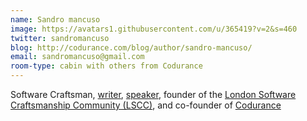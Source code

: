 ```yaml
---
name: Sandro mancuso
image: https://avatars1.githubusercontent.com/u/365419?v=2&s=460
twitter: sandromancuso
blog: http://codurance.com/blog/author/sandro-mancuso/
email: sandromancuso@gmail.com
room-type: cabin with others from Codurance
---
```


Software Craftsman, [writer](http://leanpub.com/socra), [speaker](http://codurance.com/videos/), founder of the [London Software Craftsmanship Community (LSCC)](http://londonswcraft.com), and co-founder of [Codurance](http://codurance.com)
